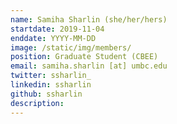 ```yaml
---
name: Samiha Sharlin (she/her/hers)
startdate: 2019-11-04
enddate: YYYY-MM-DD
image: /static/img/members/
position: Graduate Student (CBEE)
email: samiha.sharlin [at] umbc.edu
twitter: ssharlin_
linkedin: ssharlin
github: ssharlin
description: 
---
```

